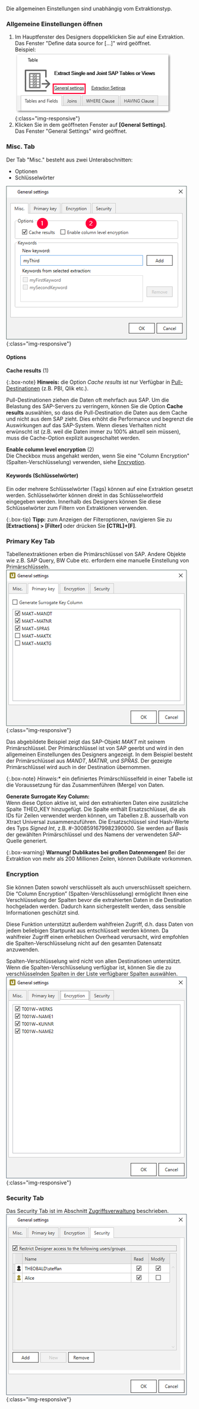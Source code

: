 Die allgemeinen Einstellungen sind unabhängig vom Extraktionstyp.


### Allgemeine Einstellungen öffnen
1. Im Hauptfenster des Designers doppelklicken Sie auf eine Extraktion.<br>
Das Fenster "Define data source for [...]" wird geöffnet.<br>
Beispiel:
![General-Settings](/img/content/General-Settings_designer.png){:class="img-responsive"}
2. Klicken Sie in dem geöffneten Fenster auf **[General Settings]**.<br>
Das Fenster "General Settings" wird geöffnet.


### Misc. Tab

Der Tab "Misc." besteht aus zwei Unterabschnitten:
- Optionen
- Schlüsselwörter

![General-Settings](/img/content/General-Settings.png){:class="img-responsive"}


#### Options

**Cache results** (1)

{:.box-note}
**Hinweis:** die Option *Cache results* ist nur Verfügbar in [Pull-Destinationen](../destinationen#pull--und-push-destinationen) (z.B. PBI, Qlik etc.).

Pull-Destinationen ziehen die Daten oft mehrfach aus SAP. Um die Belastung des SAP-Servers zu verringern, können Sie die Option **Cache results** auswählen,
so dass die Pull-Destination die Daten aus dem Cache und nicht aus dem SAP zieht.
Dies erhöht die Performance und begrenzt die Auswirkungen auf das SAP-System.
Wenn dieses Verhalten nicht erwünscht ist (z.B. weil die Daten immer zu 100% aktuell sein müssen), muss die Cache-Option explizit ausgeschaltet werden.
 
**Enable column level encryption** (2)<br>
Die Checkbox muss angehakt werden, wenn Sie eine "Column Encryption" (Spalten-Verschlüsselung) verwenden, siehe [Encryption](#encryption).

#### Keywords (Schlüsselwörter)

Ein oder mehrere Schlüsselwörter (Tags) können auf eine Extraktion gesetzt werden. 
Schlüsselwörter können direkt in das Schlüsselwortfeld eingegeben werden.
Innerhalb des Designers können Sie diese Schlüsselwörter zum Filtern von Extraktionen verwenden. 

{:.box-tip}
**Tipp:** zum Anzeigen der Filteroptionen, navigieren Sie zu **[Extractions] > [Filter]** oder drücken Sie **[CTRL]+[F]**.


### Primary Key Tab
Tabellenextraktionen erben die Primärschlüssel von SAP. Andere Objekte wie z.B. SAP Query, BW Cube etc. erfordern eine manuelle Einstellung von Primärschlüsseln. 
![General-Settings-Primary-Key](/img/content/XU_table_Primary_key.png){:class="img-responsive"}

Das abgebildete Beispiel zeigt das SAP-Objekt *MAKT* mit seinem Primärschlüssel. Der Primärschlüssel ist von SAP geerbt und wird in den allgemeinen Einstellungen des Designers angezeigt.
In dem Beispiel besteht der Primärschlüssel aus *MANDT*, *MATNR*, und *SPRAS*. Der gezeigte Primärschlüssel wird auch in der Destination übernommen. 

{:.box-note}
*Hinweis:** ein definiertes Primärschlüsselfeld in einer Tabelle ist die Voraussetzung für das Zusammenführen (Merge) von Daten. 

**Generate Surrogate Key Column:**<br>
Wenn diese Option aktive ist, wird den extrahierten Daten eine zusätzliche Spalte THEO_KEY hinzugefügt.
Die Spalte enthält Ersatzschlüssel, die als IDs für Zeilen verwendet werden können, um Tabellen z.B. ausserhalb von Xtract Universal zusammenzuführen. 
Die Ersatzschlüssel sind Hash-Werte des Typs *Signed Int*, z.B. #-3008591679982390000.
Sie werden auf Basis der gewählten Primärschlüssel und des Namens der verwendeten SAP-Quelle generiert.


{:.box-warning}
**Warnung! Dublikates bei großen Datenmengen!**
Bei der Extraktion von mehr als 200 Millionen Zeilen, können Dublikate vorkommen.

### Encryption
Sie können Daten sowohl verschlüsselt als auch unverschlüsselt speichern. 
Die “Column Encryption” (Spalten-Verschlüsselung) ermöglicht Ihnen eine Verschlüsselung der Spalten bevor die extrahierten Daten in die Destination hochgeladen werden. 
Dadurch kann sichergestellt werden, dass sensible Informationen geschützt sind.

Diese Funktion unterstützt außerdem wahlfreien Zugriff, d.h. dass Daten von jedem beliebigen Startpunkt aus entschlüsselt werden können. 
Da wahlfreier Zugriff einen erheblichen Overhead verursacht, wird empfohlen die Spalten-Verschlüsselung nicht auf den gesamten Datensatz anzuwenden.

Spalten-Verschlüsselung wird nicht von allen Destinationen unterstützt.
Wenn die Spalten-Verschlüsselung verfügbar ist, können Sie die zu verschlüsselnden Spalten in der Liste verfügbarer Spalten auswählen. <br>
![Column-Encryption](/img/content/xu/xu-column-encryption-01.png){:class="img-responsive"}

### Security Tab

Das Security Tab ist im Abschnitt [Zugriffsverwaltung](../sicherheit/zugriffsverwaltung#zugriffssteuerung-auf-extrakionsebene---extraction-settingsg) beschrieben. 
![Extraction-Settings_](/img/content/XU_Extraction_Security3.png){:class="img-responsive"}

